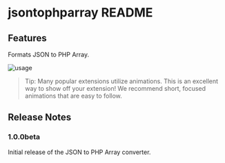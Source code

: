 # jsontophparray README

## Features

Formats JSON to PHP Array.

![usage](./animations/usage.gif)

> Tip: Many popular extensions utilize animations. This is an excellent way to show off your extension! We recommend short, focused animations that are easy to follow.

## Release Notes

### 1.0.0beta

Initial release of the JSON to PHP Array converter.
